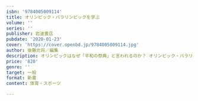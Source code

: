 ```yaml
---
isbn: '9784005009114'
title: オリンピック・パラリンピックを学ぶ
volume: ''
series: ''
publisher: 岩波書店
pubdate: '2020-01-23'
cover: 'https://cover.openbd.jp/9784005009114.jpg'
author: 後藤光将／編集
description: オリンピックはなぜ「平和の祭典」と言われるのか？ オリンピック・パラリンピックを理解するための基礎知識。
price: '820'
genre: ''
target: 一般
format: 新書
content: 体育・スポーツ

---
```

